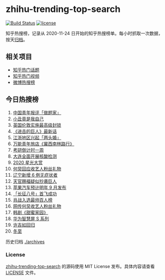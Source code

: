 # zhihu-trending-top-search

[![Build Status](https://github.com/justjavac/zhihu-trending-top-search/workflows/ci/badge.svg?branch=main)](https://github.com/justjavac/zhihu-trending-top-search/actions)
[![license](https://img.shields.io/github/license/justjavac/zhihu-trending-top-search)](https://github.com/justjavac/zhihu-trending-top-search/blob/main/LICENSE)

知乎热搜榜，记录从 2020-11-24 日开始的知乎热搜榜单。每小时抓取一次数据，按天[归档](./archives)。

## 相关项目

- [知乎热门话题](https://github.com/justjavac/zhihu-trending-hot-questions)
- [知乎热门视频](https://github.com/justjavac/zhihu-trending-hot-video)
- [微博热搜榜](https://github.com/justjavac/weibo-trending-hot-search)

## 今日热搜榜

<!-- BEGIN -->
<!-- 最后更新时间 Tue Dec 22 2020 19:09:41 GMT+0800 (CST) -->
1. [中国青年报评「做题家」](https://www.zhihu.com/search?q=中国青年报)
1. [小丑竟是我自己](https://www.zhihu.com/search?q=小丑竟是我自己)
1. [英国伦敦实施最高级封锁](https://www.zhihu.com/search?q=英国疫情)
1. [《进击的巨人》最新话](https://www.zhihu.com/search?q=进击的巨人)
1. [江浙地区兴起「两头婚」](https://www.zhihu.com/search?q=两头婚)
1. [万能青年旅店《冀西南林路行》](https://www.zhihu.com/search?q=万能青年旅店)
1. [考研倒计时一周](https://www.zhihu.com/search?q=考研)
1. [大连全面开展核酸检测](https://www.zhihu.com/search?q=大连疫情)
1. [2020 星光大赏](https://www.zhihu.com/search?q=星光大赏)
1. [何炅回应收艺人粉丝礼物](https://www.zhihu.com/search?q=何炅收礼)
1. [辽宁新增 6 例无症状者](https://www.zhihu.com/search?q=大连疫情)
1. [天官赐福疑似抄袭巨人](https://www.zhihu.com/search?q=天官赐福)
1. [苹果汽车预计明年 9 月发布](https://www.zhihu.com/search?q=苹果汽车)
1. [「长征八号」首飞成功](https://www.zhihu.com/search?q=长征八号)
1. [肖战入选最帅百人榜](https://www.zhihu.com/search?q=肖战)
1. [网传何炅收艺人粉丝礼物](https://www.zhihu.com/search?q=何炅收礼)
1. [韩剧《甜蜜家园》](https://www.zhihu.com/search?q=甜蜜家园)
1. [华为智慧屏 S 系列](https://www.zhihu.com/search?q=华为智慧屏)
1. [许吉如回归](https://www.zhihu.com/search?q=许吉如)
1. [冬至](https://www.zhihu.com/search?q=冬至)
<!-- END -->

历史归档 [./archives](./archives)

### License

[zhihu-trending-top-search](https://github.com/justjavac/zhihu-trending-top-search) 的源码使用 MIT License 发布。具体内容请查看 [LICENSE](./LICENSE) 文件。
